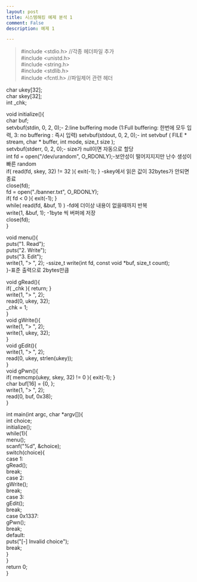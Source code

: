 ```yaml
---
layout: post
title: 시스템해킹 예제 분석 1
comment: False
description: 예제 1

---
```




>#include <stdio.h> //각종 헤더파일 추가  
#include <unistd.h>  
#include <string.h>  
#include <stdlib.h>  
#include <fcntl.h>  //파일제어 관련 헤더  

char ukey[32];  
char skey[32];  
int _chk;  

void initialize(){  
	char buf;  
	setvbuf(stdin, 0, 2, 0);- 2:line buffering mode (1:Full buffering: 한번에 모두 입력, 3: no buffering : 즉시 입력)
	setvbuf(stdout, 0, 2, 0);- int setvbuf ( FILE * stream, char * buffer, int mode, size_t size );  
	setvbuf(stderr, 0, 2, 0);- size가 null이면 자동으로 할당  
	int fd = open("/dev/urandom", O_RDONLY);-보안성이 떨어지지지만 난수 생성이 빠른 random  
	if( read(fd, skey, 32) != 32 ){ exit(-1); } -skey에서 읽은 값이 32bytes가 안되면 종료  
	close(fd);  
	fd = open("./banner.txt", O_RDONLY);  
	if( fd < 0 ){ exit(-1); }  
	while( read(fd, &buf, 1) ) -fd에 더이상 내용이 없을때까지 반복  
		write(1, &buf, 1); -1byte 씩 버퍼에 저장  
	close(fd);  
}  
  
void menu(){  
	puts("1. Read");  
	puts("2. Write");  
	puts("3. Edit");  
	write(1, "> ", 2); -ssize_t write(int fd, const void *buf, size_t count);  
}-표준 출력으로 2bytes만큼  
  
void gRead(){  
	if( _chk ){ return; }  
	write(1, "> ", 2);  
	read(0, ukey, 32);  
	_chk = 1;  
}  
void gWrite(){  
	write(1, "> ", 2);  
	write(1, ukey, 32);  
}  
void gEdit(){  
	write(1, "> ", 2);  
	read(0, ukey, strlen(ukey));  
}  
void gPwn(){  
	if( memcmp(ukey, skey, 32) != 0 ){ exit(-1); }  
	char buf[16] = {0, };  
	write(1, "> ", 2);  
	read(0, buf, 0x38);  
}  
  
int main(int argc, char *argv[]){  
	int choice;  
	initialize();  
	while(1){  
		menu();  
		scanf("%d", &choice);  
		switch(choice){  
			case 1:  
				gRead();  
				break;  
			case 2:  
				gWrite();  
				break;  
			case 3:  
				gEdit();  
				break;  
			case 0x1337:  
				gPwn();  
				break;  
			default:  
				puts("[-] Invalid choice");  
				break;  
		}  
	}  
	return 0;  
}  
